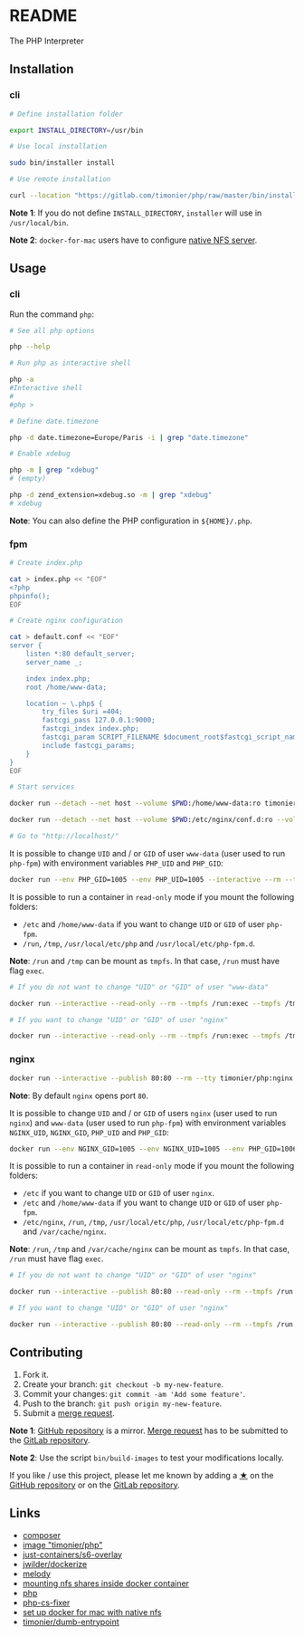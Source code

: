 # README

The PHP Interpreter

## Installation

### cli

```sh
# Define installation folder

export INSTALL_DIRECTORY=/usr/bin

# Use local installation

sudo bin/installer install

# Use remote installation

curl --location "https://gitlab.com/timonier/php/raw/master/bin/installer" | sudo sh -s -- install
```

__Note 1__: If you do not define `INSTALL_DIRECTORY`, `installer` will use in `/usr/local/bin`.

__Note 2__: `docker-for-mac` users have to configure [native NFS server](https://medium.com/@sean.handley/how-to-set-up-docker-for-mac-with-native-nfs-145151458adc).

## Usage

### cli

Run the command `php`:

```sh
# See all php options

php --help

# Run php as interactive shell

php -a
#Interactive shell
#
#php >

# Define date.timezone

php -d date.timezone=Europe/Paris -i | grep "date.timezone"

# Enable xdebug

php -m | grep "xdebug"
# (empty)

php -d zend_extension=xdebug.so -m | grep "xdebug"
# xdebug
```

__Note__: You can also define the PHP configuration in `${HOME}/.php`.

### fpm

```sh
# Create index.php

cat > index.php << "EOF"
<?php
phpinfo();
EOF

# Create nginx configuration

cat > default.conf << "EOF"
server {
    listen *:80 default_server;
    server_name _;

    index index.php;
    root /home/www-data;

    location ~ \.php$ {
        try_files $uri =404;
        fastcgi_pass 127.0.0.1:9000;
        fastcgi_index index.php;
        fastcgi_param SCRIPT_FILENAME $document_root$fastcgi_script_name;
        include fastcgi_params;
    }
}
EOF

# Start services

docker run --detach --net host --volume $PWD:/home/www-data:ro timonier/php:fpm

docker run --detach --net host --volume $PWD:/etc/nginx/conf.d:ro --volume $PWD:/home/www-data:ro timonier/nginx

# Go to "http://localhost/"
```

It is possible to change `UID` and / or `GID` of user `www-data` (user used to run `php-fpm`) with environment variables `PHP_UID` and `PHP_GID`:

```sh
docker run --env PHP_GID=1005 --env PHP_UID=1005 --interactive --rm --tty timonier/php:fpm
```

It is possible to run a container in `read-only` mode if you mount the following folders:
* `/etc` and `/home/www-data` if you want to change `UID` or `GID` of user `php-fpm`.
* `/run`, `/tmp`, `/usr/local/etc/php` and `/usr/local/etc/php-fpm.d`.

__Note__: `/run` and `/tmp` can be mount as `tmpfs`. In that case, `/run` must have flag `exec`.

```sh
# If you do not want to change "UID" or "GID" of user "www-data"

docker run --interactive --read-only --rm --tmpfs /run:exec --tmpfs /tmp --tty timonier/php:fpm

# If you want to change "UID" or "GID" of user "nginx"

docker run --interactive --read-only --rm --tmpfs /run:exec --tmpfs /tmp --tty --volume /etc --volume /home/www-data timonier/php:nginx
```

### nginx

```sh
docker run --interactive --publish 80:80 --rm --tty timonier/php:nginx
```

__Note__: By default `nginx` opens port `80`.

It is possible to change `UID` and / or `GID` of users `nginx` (user used to run `nginx`) and `www-data` (user used to run `php-fpm`) with environment variables `NGINX_UID`, `NGINX_GID`, `PHP_UID` and `PHP_GID`:

```sh
docker run --env NGINX_GID=1005 --env NGINX_UID=1005 --env PHP_GID=1006 --env PHP_UID=1006 --interactive --publish 80:80 --rm --tty timonier/php:nginx
```

It is possible to run a container in `read-only` mode if you mount the following folders:
* `/etc` if you want to change `UID` or `GID` of user `nginx`.
* `/etc` and `/home/www-data` if you want to change `UID` or `GID` of user `php-fpm`.
* `/etc/nginx`, `/run`, `/tmp`, `/usr/local/etc/php`, `/usr/local/etc/php-fpm.d` and `/var/cache/nginx`.

__Note__: `/run`, `/tmp` and `/var/cache/nginx` can be mount as `tmpfs`. In that case, `/run` must have flag `exec`.

```sh
# If you do not want to change "UID" or "GID" of user "nginx"

docker run --interactive --publish 80:80 --read-only --rm --tmpfs /run:exec --tmpfs /tmp --tmpfs /var/cache/nginx --tty timonier/php:nginx

# If you want to change "UID" or "GID" of user "nginx"

docker run --interactive --publish 80:80 --read-only --rm --tmpfs /run:exec --tmpfs /tmp --tmpfs /var/cache/nginx --tty --volume /etc --volume /home/www-data timonier/php:nginx
```

## Contributing

1. Fork it.
2. Create your branch: `git checkout -b my-new-feature`.
3. Commit your changes: `git commit -am 'Add some feature'`.
4. Push to the branch: `git push origin my-new-feature`.
5. Submit a [merge request](https://docs.gitlab.com/ee/user/project/merge_requests/).

__Note 1__: [GitHub repository](https://github.com/timonier/php) is a mirror. [Merge request](https://docs.gitlab.com/ee/user/project/merge_requests/) has to be submitted to the [GitLab repository](https://gitlab.com/timonier/php).

__Note 2__: Use the script `bin/build-images` to test your modifications locally.

If you like / use this project, please let me known by adding a [★](https://help.github.com/articles/about-stars/) on the [GitHub repository](https://github.com/timonier/php) or on the [GitLab repository](https://gitlab.com/timonier/php).

## Links

* [composer](https://getcomposer.org)
* [image "timonier/php"](https://hub.docker.com/r/timonier/php/)
* [just-containers/s6-overlay](https://github.com/just-containers/s6-overlay)
* [jwilder/dockerize](https://github.com/jwilder/dockerize)
* [melody](http://melody.sensiolabs.org)
* [mounting nfs shares inside docker container](https://stackoverflow.com/questions/39922161/mounting-nfs-shares-inside-docker-container)
* [php](http://www.php.net/)
* [php-cs-fixer](https://github.com/FriendsOfPHP/PHP-CS-Fixer)
* [set up docker for mac with native nfs](https://medium.com/@sean.handley/how-to-set-up-docker-for-mac-with-native-nfs-145151458adc)
* [timonier/dumb-entrypoint](https://gitlab.com/timonier/dumb-entrypoint)

